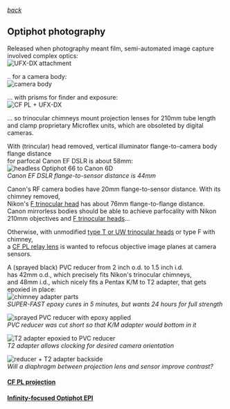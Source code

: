 *[back](./)*
## Optiphot photography  
Released when photography meant film,
semi-automated image capture involved complex optics:  
![UFX-DX attachment](UFX-DX.jpg)  

.. for a camera body:  
![camera body](FX-35DX.jpg)  

... with prisms for finder and exposure:  
![CF PL + UFX-DX](CF-PL.jpg)  

... so trinocular chimneys mount projection lenses for 210mm tube length  
and clamp proprietary Microflex units, which are obsoleted by digital cameras.  

With (trincular) head removed, vertical illuminator flange-to-camera body flange distance  
for parfocal Canon EF DSLR is about 58mm:  
![headless Optiphot 66 to Canon 6D](headless58mm.jpg)  
*Canon EF DSLR flange-to-sensor distance is 44mm*  

Canon's RF camera bodies have 20mm flange-to-sensor distance.  With its chimney removed,  
Nikon's [F trinocular head](Trinoc) has about 76mm flange-to-flange distance.  
Canon mirrorless bodies should be able to achieve parfocality
with Nikon 210mm objectives and [F trinocular heads](Trinoc)...  

Otherwise, with unmodified [type T or UW trinocular heads](Trinoc#nikon-type-t-trinocular-microscope-head)
or type F with chimney,  
a [CF PL relay lens](CFPL2.5X) is wanted to refocus objective image planes at camera sensors.  

A (sprayed black) PVC reducer from 2 inch o.d. to 1.5 inch i.d.  
has 42mm o.d., which precisely fits Nikon's trinocular chimneys,  
and 48mm i.d., which nicely fits a Pentax K/M to T2 adapter,
that gets epoxied in place:  
![chimney adapter parts](epoxy.jpg)  
*SUPER-FAST epoxy cures in 5 minutes, but wants 24 hours for full strength*  

![sprayed PVC reducer with epoxy applied](PVC.jpg)  
*PVC reducer was cut short so that K/M adapter would bottom in it*

![T2 adapter epoxied to PVC reducer](pentax.jpg)  
*T2 adapter allows clocking for desired camera orientation*  

![reducer + T2 adapter backside](bottom.jpg)  
*Will a diaphragm between projection lens and sensor improve contrast?*



#### [CF PL projection](CFPL2.5X)
#### [Infinity-focused Optiphot EPI](OptiphotInfinity)

